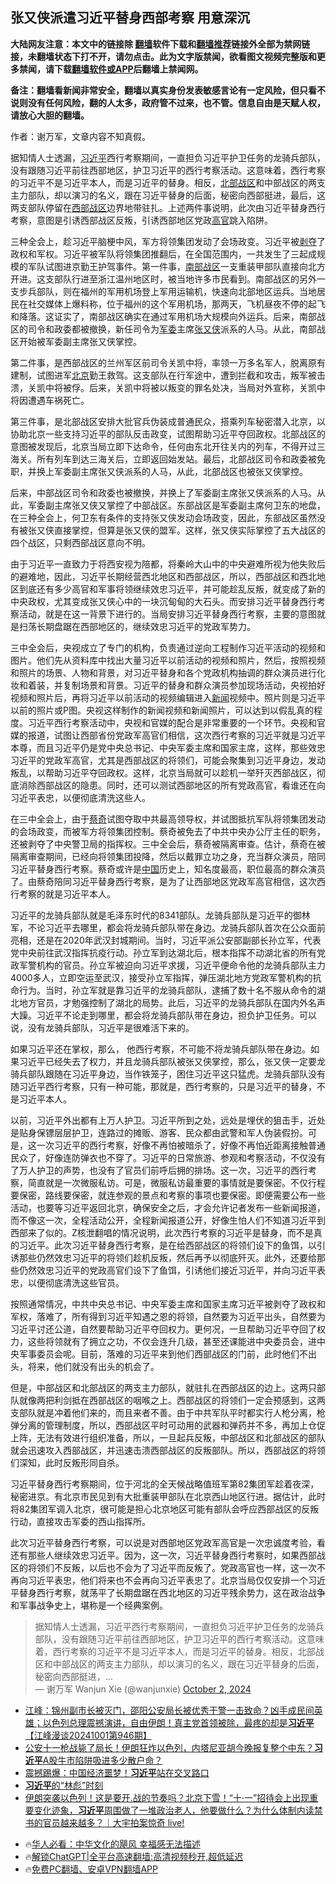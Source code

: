  <!-- 面包屑导航 --> <h2>张又侠派遣习近平替身西部考察 用意深沉</h2> <p class="notice"><b>大陆网友注意：本文中的链接除 <a href="https://github.com/bannedbook/fanqiang" >翻墙</a>软件下载和<a href="https://github.com/killgcd/justmysocks/blob/master/README.md">翻墙推荐</a>链接外全部为禁网链接，未翻墙状态下打不开，请勿点击。此为文字版禁闻，欲看图文视频完整版和更多禁闻，请下载<a href="https://github.com/bannedbook/fanqiang">翻墙软件或APP</a>后翻墙上禁闻网。</p><p>备注：翻墙看新闻非常安全，翻墙以真实身份发表敏感言论有一定风险，但只看不说则没有任何风险，翻的人太多，政府管不过来，也不管。信息自由是天赋人权，请放心大胆的翻墙。</b></p>  <div class="entry"> <p></p> <p>作者：谢万军，文章内容不知真假。</p> <p>据知情人士透漏，<a href="https://www.bannedbook.org/bnews/tag/%e4%b9%a0%e8%bf%91%e5%b9%b3/" class="st_tag internal_tag" rel="tag" title="标签 习近平 下的日志">习近平</a>西行考察期间，一直担负习近平护卫任务的龙骑兵部队，没有跟随习近平前往西部地区，护卫习近平的西行考察活动。这意味着，西行考察的习近平不是习近平本人，而是习近平的替身。相反，<a href="https://www.bannedbook.org/bnews/tag/%e5%8c%97%e9%83%a8%e6%88%98%e5%8c%ba/" class="st_tag internal_tag" rel="tag" title="标签 北部战区 下的日志">北部战区</a>和中部战区的两支主力部队，却以演习的名义，跟在习近平替身的后面，秘密向西部挺进，最后，这两支部队停留在<a href="https://www.bannedbook.org/bnews/tag/%e8%a5%bf%e9%83%a8%e6%88%98%e5%8c%ba/" class="st_tag internal_tag" rel="tag" title="标签 西部战区 下的日志">西部战区</a>边界地带驻扎。上述两件事说明，此次由习近平替身西行考察，意图是引诱西部战区反叛，引诱西部地区党政<a href="https://www.bannedbook.org/bnews/tag/%E9%AB%98%E5%AE%98/" class="st_tag internal_tag" rel="tag" title="标签 高官 下的日志">高官</a>跳入陷阱。</p> <p>三种全会上，趁习近平脑梗中风，军方将领集团发动了会场政变。习近平被<span class='wp_keywordlink'><a href="https://www.bannedbook.org/forum2/topic21.html" title="《剥夺》 黄建民 著" target="_blank">剥夺</a></span>了政权和军权。习近平被军队将领集团推翻后，在全国范围内，一共发生了三起成规模的军队试图进京勤王护驾事件。第一件事，<a href="https://www.bannedbook.org/bnews/tag/%e5%8d%97%e9%83%a8%e6%88%98%e5%8c%ba/" class="st_tag internal_tag" rel="tag" title="标签 南部战区 下的日志">南部战区</a>一支重装甲部队直接向北方开进。这支部队行进至浙江温州地区时，被当地许多市民看到。南部战区的另外一支步兵部队，则在福州的军用机场登上军用运输机，快速向北部地区运兵。当地居民在社交媒体上爆料称，位于福州的这个军用机场，那两天，飞机昼夜不停的起飞和降落。这证实了，南部战区确实在通过军用机场大规模向外运兵。后来，南部战区的司令和政委都被撤换，新任司令为<a href="https://www.bannedbook.org/bnews/tag/%E5%86%9B%E5%A7%94/" class="st_tag internal_tag" rel="tag" title="标签 军委 下的日志">军委</a>主席<a href="https://www.bannedbook.org/bnews/tag/%e5%bc%a0%e5%8f%88%e4%be%a0/" class="st_tag internal_tag" rel="tag" title="标签 张又侠 下的日志">张又侠</a>派系的人马。从此，南部战区开始被军委副主席张又侠掌控。</p>  <p>第二件事，是西部战区的兰州军区前司令关凯中将，率领一万多名军人，脱离原有建制，试图进军<a href="https://www.bannedbook.org/bnews/tag/%e5%8c%97%e4%ba%ac/" class="st_tag internal_tag" rel="tag" title="标签 北京 下的日志">北京</a>勤王救驾。这支部队在行军途中，遭到拦截和攻击，叛军被击溃，关凯中将被俘。后来，关凯中将被以叛变的罪名处决，当局对外宣称，关凯中将因遭遇车祸死亡。</p> <p>第三件事，是北部战区安排大批官兵伪装成普通民众，搭乘列车秘密潜入北京，以协助北京一些支持习近平的部队反击政变，试图帮助习近平夺回政权。北部战区的意图被发现后，北京当局立即下达命令，任何由东北开往关内的列车，不得开过三海关。所有列车到达三海关后，立即返回始发站。最后，北部战区司令和政委被免职，并换上军委副主席张又侠派系的人马，从此，北部战区也被张又侠掌控。</p> <p>后来，中部战区司令和政委也被撤换，并换上了军委副主席张又侠派系的人马。从此，军委副主席张又侠又掌控了中部战区。东部战区是军委副主席何卫东的地盘，在三种全会上，何卫东有条件的支持张又侠发动会场政变，因此，东部战区虽然没有被张又侠直接掌控，但算是张又侠的盟军。这样，张又侠实际掌控了五大战区的四个战区，只剩西部战区意向不明。</p> <p>由于习近平一直致力于将西安视为陪都，将秦岭大山中的中央避难所视为他失败后的避难地，因此，习近平长期经营西北地区和西部战区，所以，西部战区和西北地区到底还有多少高官和军事将领继续效忠习近平，并可能趁乱反叛，就变成了新的中央政权，尤其变成张又侠心中的一块沉甸甸的大石头。而安排习近平替身西行考察活动，就是在这一背景下进行的。当局安排习近平替身西行考察，主要的意图就是扫荡长期盘踞在西部地区的，继续效忠习近平的党政军势力。</p>  <p>三中全会后，央视成立了专门的机构，负责通过逆向工程制作习近平活动的视频和图片。他们先从资料库中找出大量习近平以前活动的视频和照片，然后，按照视频和照片的场景、人物和背景，对习近平替身和各个党政机构抽调的群众演员进行化妆和着装，并复制场景和背景。习近平的替身和群众演员参加现场活动，央视拍好视频和照片后，再将习近平以前活动的视频编辑进入<span class='wp_keywordlink_affiliate'><a href="https://www.bannedbook.org/" title="新闻">新闻</a></span>视频中。照片则是习近平以前的照片或P图。央视这样制作的新闻视频和新闻照片，可以达到以假乱真的程度。习近平西行考察活动中，央视和官媒的配合是非常重要的一个环节。央视和官媒的报道，试图让西部省份党政军高官们相信，这次西行考察的习近平就是习近平本尊，而且习近平仍是党中央总书记、中央军委主席和国家主席，这样，那些效忠习近平的党政军高官，尤其是西部战区的将领们，可能会聚集到习近平身边，发动叛乱，以帮助习近平夺回政权。这样，北京当局就可以趁机一举歼灭西部战区，彻底消除西部战区的隐患。同时，还可以测试西部地区的所有党政高官，看谁还在向习近平表忠，以便彻底清洗这些人。</p> <p>在三中全会上，由于<a href="https://www.bannedbook.org/bnews/tag/%e8%94%a1%e5%a5%87/" class="st_tag internal_tag" rel="tag" title="标签 蔡奇 下的日志">蔡奇</a>试图夺取中共最高领导权，并试图抵抗军队将领集团发动的会场政变，而被军方将领集团控制。蔡奇被免去了中共中央办公厅主任的职务，还被剥夺了中央警卫局的指挥权。三中全会后，蔡奇被隔离审查。估计，蔡奇在被隔离审查期间，已经向将领集团投降，然后以戴罪立功之身，充当群众演员，陪同习近平替身西行考察。蔡奇或许是<span class='wp_keywordlink_affiliate'><a href="https://www.bannedbook.org/" title="中国" target="_blank">中国</a></span>历史上，知名度最高，职位最高的群众演员了。由蔡奇陪同习近平替身西行考察，是为了让西部地区党政军高官相信，这次西行考察的就是习近平本人。</p> <p>习近平的龙骑兵部队就是毛泽东时代的8341部队。龙骑兵部队是习近平的御林军，不论习近平去哪里，都会将龙骑兵部队带在身边。龙骑兵部队首次在公众面前亮相，还是在2020年武汉封城期间。当时，习近平派公安部副部长孙立军，代表党中央前往武汉指挥抗疫行动。孙立军到达湖北后，根本指挥不动湖北省的所有党政军警机构的官员。孙立军被迫向习近平求援，习近平便命令他的龙骑兵部队主力4000多人，立即空运至武汉，接受孙立军指挥，弹压湖北地方党政军警机构的抗命行为。当时，孙立军就是靠习近平的龙骑兵部队，逮捕了数十名不服从命令的湖北地方官员，才勉强控制了湖北的局势。此后，习近平的龙骑兵部队在国内外名声大躁。习近平不论走到哪里，都会将龙骑兵部队带在身边，担负护卫任务。可以说，没有龙骑兵部队，习近平是很难活下来的。</p> <p>如果习近平还在掌权，那么， 他西行考察，不可能不将龙骑兵部队带在身边。如果习近平已经失去了权力，并且龙骑兵部队被张又侠掌控，那么，张又侠一定要龙骑兵部队跟随在习近平身边，当作铁笼子，困住习近平这只猛虎。龙骑兵部队没有随习近平西行考察，只有一种可能，那就是，西行考察的，只是习近平的替身，不是习近平本人。</p>  <p>以前，习近平外出都有上万人护卫。习近平所到之处，远处是埋伏的狙击手，近处是贴身保镖层层护卫，连路过的摊贩、游客、民众都由武警和军人伪装假扮。可是，这一次习近平的西行考察，好像不再怕被暗杀了，好像不再怕近距离接触普通民众了，好像连防弹衣也不穿了。习近平的日常旅游、参观和考察活动，不仅没有了万人护卫的声势，也没有了官员们前呼后拥的排场。这一次，习近平的西行考察，简直就是一次微服私访。可是，微服私访最重要的事情就是要保密。不仅行程要保密，路线要保密，就连参观的景点和考察的事项也要保密。即便需要公布一些活动，也要等习近平返回北京，确保安全之后，才会允许记者发布一些新闻报道，而不像这一次，全程活动公开，全程新闻报道公开，好像生怕人们不知道习近平到西部来了似的。Z核泄翻唱的情况说明，此次西行考察的习近平是替身，而不是真的习近平。此次习近平替身西行考察，是在给西部战区的将领们设下的鱼饵，以引诱那些仍然效忠习近平的将领们趁机反叛，然后再予以彻底歼灭。此外，还要给那些仍然效忠习近平的党政高官们设下了鱼饵，引诱他们接近习近平，并向习近平表忠，以便彻底清洗这些官员。</p> <p>按照通常情况，中共中央总书记、中央军委主席和国家主席习近平被剥夺了政权和军权，落难了，所有得到习近平知遇之恩的将领，自然要为习近平出头，自然要为习近平讨还公道，自然要帮助习近平夺回权力。更何况，一旦帮助习近平夺回了权力，这些将领就有了拥立之功，不仅会连升几级，甚至还课能进中央委员会，进中央军事委员会呢。目前，落难的习近平来到他们西部战区的门前，此时他们不出头，将来，他们就没有出头的机会了。</p> <p>但是，中部战区和北部战区的两支主力部队，就驻扎在西部战区的边上。这两只部队就像两把利剑抵在西部战区的咽喉之上。西部战区的将领们一定会预感到，这两支部队就是冲着他们来的，而且来者不善。由于中共军队平时都实行人枪分离，枪弹分离的管理制度，所以，西部战区平时可动用的武器和弹药并不多，再加上仓促上阵，无法有效进行组织准备，所以，一旦起兵反叛，中部战区和北部战区的部队就会迅速攻入西部战区，并迅速击溃西部战区的反叛部队。所以，西部战区的将领们深知，此时反叛形同自杀。</p> <p>习近平替身西行考察期间，位于河北的全天候战略值班军第82集团军趁着夜深，秘密进京。有北京市民见到有大批重装甲部队在北京西山地区行进。据估计，此时将82集团军调入北京，很可能是担心北京地区可能有部队会呼应西部战区的反叛行动，直接攻击军委的西山指挥所。</p>  <p>此次习近平替身西行考察，可以说是对西部地区党政军高官是一次忠诚度考验，看还有那些人继续效忠习近平。因为，这一次，习近平替身西行考察时，如果西部战区的将领们不反叛，以后也不会为了习近平而反叛了。党政高官也一样，这一次不再向习近平表忠，他们将来也不会再向习近平表忠了。北京当局仅仅安排一个习近平替身西行考察，就荡平了长期盘踞在西北地区的习近平残余势力，这在政治战争和军事战争史上，堪称是一个经典案例。</p> <blockquote class="twitter-tweet" data-width="500" data-dnt="true"> 据知情人士透漏，习近平西行考察期间，一直担负习近平护卫任务的龙骑兵部队，没有跟随习近平前往西部地区，护卫习近平的西行考察活动。这意味着，西行考察的习近平不是习近平本人，而是习近平的替身。相反，北部战区和中部战区的两支主力部队，却以演习的名义，跟在习近平替身的后面，秘密向西部挺进，…<br/> &mdash; 谢万军 Wanjun Xie (@wanjunxie) <a href="https://twitter.com/wanjunxie/status/1841334127821291574?ref_src=twsrc%5Etfw">October 2, 2024</a><br/></blockquote> <!--<div id="taboola-mid-1"></div>--><ul class='op-related-articles' title='相关阅读'> <li><a href='https://www.bannedbook.org/bnews/cbnews/20241002/2096507.html' target='_blank'>江峰：锦州副市长被灭门，邵阳公安局长被优秀干警一击致命？凶手成民间英雄；以色列总理震撼演讲，自由伊朗！真主党首领被除，最疼的却是<b>习近平</b>【江峰漫谈20241001第946期】</a></li> <li><a href='https://www.bannedbook.org/bnews/comments/20241002/2096473.html' target='_blank'>公安十一枪战毙了局长！伊朗狂炸以色列，内塔尼亚胡今晚报复整个中东？<b>习近平</b>A股牛市陷阱吸进多少散户命？</a></li> <li><a href='https://www.bannedbook.org/bnews/topimagenews/20241002/2096439.html' target='_blank'>震撼踢爆：中国经济噩梦！<b>习近平</b>站在交叉路口</a></li> <li><a href='https://www.bannedbook.org/bnews/bannedvideo/20241002/2096391.html' target='_blank'><b>习近平</b>的“林彪”时刻</a></li> <li><a href='https://www.bannedbook.org/bnews/sohnews/20241002/2096385.html' target='_blank'>伊朗突袭以色列！这是要开.战的节奏吗？北京下雪！“十·一”招待会上出现重要变化迹象，<b>习近平</b>周围做了一堆政治老人，他要做什么？为什么体制内读禁书的官员越来越多？｜大宇拍案惊奇 live!</a></li> </ul> <ul class="texttj"> <!--<li>🔥<a href="https://www.bannedbook.org/bnews/ssgc/20230219/1850782.html" target="_blank">法国犹太老板：神告诉我们，只有一位中国人能救人类</a></li>--> <li>🔥<a href="https://www.bannedbook.org/bnews/comments/20220220/1694796.html" target="_blank">华人必看：中华文化的飓风 幸福感无法描述</a></li> <li>🔥<a href="https://github.com/bannedbook/fanqiang/wiki/V2ray%E6%9C%BA%E5%9C%BA" target="_blank">解锁ChatGPT|全平台高速翻墙:高清视频秒开,超低延迟</a></li> <li>🔥<a href="https://github.com/bannedbook/fanqiang/wiki/%E7%A6%81%E9%97%BB%E7%BD%91%E5%AE%89%E5%8D%93%E7%BF%BB%E5%A2%99%E6%96%B0%E9%97%BBAPP" target="_blank">免费PC翻墙、安卓VPN翻墙APP</a></li> </ul><p></p><a name='sharetosocial'></a> <div style="margin-bottom:5px;padding-bottom:5px;clear:both"> <div id="archive-pix-1" class="banner-ads"> <!-- AuctionX Display platform tag START --> <div id="27602x728x90x621x_ADSLOT1" clicktrack="%%CLICK_URL_ESC%%"></div>  <!-- AuctionX Display platform tag END --> </div> <div id="archive-pix-2" class="banner-ads"> <!-- AuctionX Display platform tag START --> <div id="27556x300x250x621x_ADSLOT1" clicktrack="%%CLICK_URL_ESC%%" style="margin:0 auto;text-align:center"></div>  <!-- AuctionX Display platform tag END --> </div> </div>  <div id="archive-pix-1" class="banner-ads"> <!-- AuctionX Display platform tag START --> <div id="27603x728x90x621x_ADSLOT1" clicktrack="%%CLICK_URL_ESC%%"></div>  <!-- AuctionX Display platform tag END --> </div> </div><!--END ENTRY--> 